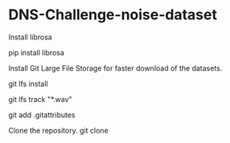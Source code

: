 # DNS-Challenge-noise-dataset
Install librosa

pip install librosa

Install Git Large File Storage for faster download of the datasets.

git lfs install

git lfs track "*.wav"

git add .gitattributes

Clone the repository.
git clone 

